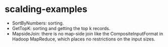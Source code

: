 # scalding-examples

* SortByNumbers: sorting.
* GetTopK: sorting and getting the top k records.
* MapsideJoin: there is no map-side join like the CompositeInputFormat in Hadoop MapReduce,
  which places no restrictions on the input sizes.
